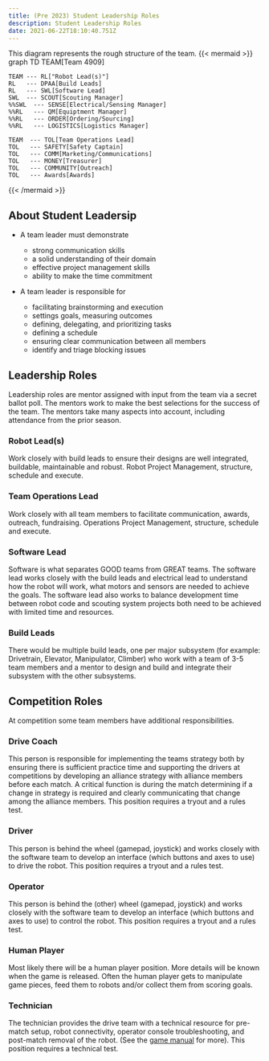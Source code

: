 ```yaml
---
title: (Pre 2023) Student Leadership Roles
description: Student Leadership Roles
date: 2021-06-22T18:10:40.751Z
---
```



This diagram represents the rough structure of the team.
{{< mermaid >}}
graph TD
    TEAM[Team 4909]

    TEAM --- RL["Robot Lead(s)"]
    RL   --- DPAA[Build Leads]
    RL   --- SWL[Software Lead]
    SWL  --- SCOUT[Scouting Manager]
    %%SWL  --- SENSE[Electrical/Sensing Manager]
    %%RL   --- QM[Equiptment Manager]
    %%RL   --- ORDER[Ordering/Sourcing]
    %%RL   --- LOGISTICS[Logistics Manager]

    TEAM  --- TOL[Team Operations Lead]
    TOL   --- SAFETY[Safety Captain]
    TOL   --- COMM[Marketing/Communications]
    TOL   --- MONEY[Treasurer]
    TOL   --- COMMUNITY[Outreach]
    TOL   --- Awards[Awards]

{{< /mermaid >}}

## About Student Leadersip
- A team leader must demonstrate
    - strong communication skills 
    - a solid understanding of their domain
    - effective project management skills
    - ability to make the time commitment

- A team leader is responsible for
    - facilitating brainstorming and execution
    - settings goals, measuring outcomes
    - defining, delegating, and prioritizing tasks
    - defining a schedule
    - ensuring clear communication between all members
    - identify and triage blocking issues


## Leadership Roles
Leadership roles are mentor assigned with input from the team via a secret ballot poll. The mentors work to make the best selections for the success of the team. The mentors take many aspects into account, including attendance from the prior season. 

### Robot Lead(s)
Work closely with build leads to ensure their designs are well integrated, buildable, maintainable and robust. Robot Project Management, structure, schedule and execute.

### Team Operations Lead
Work closely with all team members to facilitate communication, awards, outreach, fundraising. Operations Project Management, structure, schedule and execute.

### Software Lead
Software is what separates GOOD teams from GREAT teams. The software lead works closely with the build leads and electrical lead to understand how the robot will work, what motors and sensors are needed to achieve the goals. The software lead also works to balance development time between robot code and scouting system projects both need to be achieved with limited time and resources.

### Build Leads
There would be multiple build leads, one per major subsystem (for example: Drivetrain, Elevator, Manipulator, Climber) who work with a team of 3-5 team members and a mentor to design and build and integrate their subsystem with the other subsystems.



## Competition Roles
At competition some team members have additional responsibilities.

### Drive Coach
This person is responsible for implementing the teams strategy both by ensuring there is sufficient practice time and supporting the drivers at competitions by developing an alliance strategy with alliance members before each match. A critical function is during the match determining if a change in strategy is required and clearly communicating that change among the alliance members. This position requires a tryout and a rules test.

### Driver
This person is behind the wheel (gamepad, joystick) and works closely with the software team to develop an interface (which buttons and axes to use) to drive the robot. This position requires a tryout and a rules test.

### Operator
This person is behind the (other) wheel (gamepad, joystick) and works closely with the software team to develop an interface (which buttons and axes to use) to control the robot. This position requires a tryout and a rules test.

### Human Player
Most likely there will be a human player position. More details will be known when the game is released. Often the human player gets to manipulate game pieces, feed them to robots and/or collect them from scoring goals.

### Technician
The technician provides the drive team with a technical resource for pre-match setup, robot connectivity, operator console troubleshooting, and post-match removal of the robot. (See the [game manual][1] for more). This position requires a technical test.


[1]: https://frc-qa.firstinspires.org/manual
